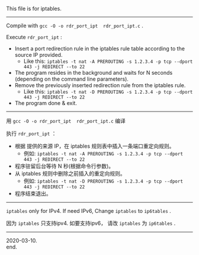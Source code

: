 This file is for iptables.

--------
Compile with `gcc -O -o rdr_port_ipt  rdr_port_ipt.c` .

Execute `rdr_port_ipt` :
* Insert a port redirection rule in the iptables rule table according to the source IP provided.
  * Like this: `iptables -t nat -A PREROUTING -s 1.2.3.4 -p tcp --dport 443 -j REDIRECT --to 22`
* The program resides in the background and waits for N seconds (depending on the command line parameters).
* Remove the previously inserted redirection rule from the iptables rule.
  * Like this: `iptables -t nat -D PREROUTING -s 1.2.3.4 -p tcp --dport 443 -j REDIRECT --to 22`
* The program done & exit.

-------
用 `gcc -O -o rdr_port_ipt  rdr_port_ipt.c` 编译

执行 `rdr_port_ipt` ：
* 根据 提供的来源 IP，在 iptables 规则表中插入一条端口重定向规则。
  * 例如: `iptables -t nat -A PREROUTING -s 1.2.3.4 -p tcp --dport 443 -j REDIRECT --to 22`
* 程序驻留后台等待 N 秒(根据命令行参数)。
* 从 iptables 规则中删除之前插入的重定向规则。
  * 例如: `iptables -t nat -D PREROUTING -s 1.2.3.4 -p tcp --dport 443 -j REDIRECT --to 22`
* 程序结束退出。

-------
`iptables` only for IPv4. If need IPv6, Change `iptables` to `ip6tables` .  

因为 `iptables` 只支持ipv4. 如要支持ipv6， 请改 `iptables` 为 `ip6tables` .  

-------
2020-03-10.   
end.

